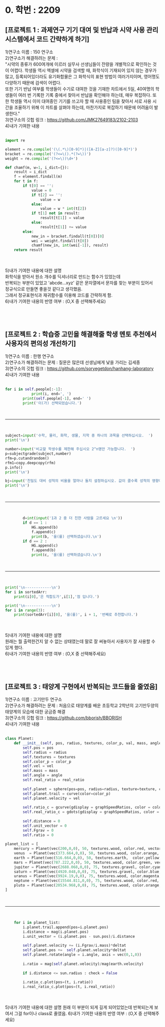 # 0. 학번 : 2209<br>

## [프로젝트 1 : 과제연구 기기 대여 및 반납과 시약 사용 관리 시스템에서 코드 간략하게 하기]<br>
1)연구소 이름 : 150 연구소<br>
2)연구소가 해결하려는 문제 :<br>
"시약의 종류가 600여개에 이르러 실무사 선생님들이 잔량을 개별적으로 확인하는 것이 어렵다. 학생들 역시 엑셀에 시약을 검색할 때, 화학식이 기재되어 있지 않는 경우가 많고, 등록되어있더라도 유기화합물은 그 화학식의 표현 방법이 여러가지이며, 영어명도 다양하기 때문에 검색이 어렵다.<br>
  또한 기기 반납 여부를 학생들이 수기로 대여한 것을 기재한 차트에서 5일, 40여명의 학생들이 여러 번 기록한 기록 중에서 찾아서 반납을 확인해야 하는데, 매우 복잡하다. 또한 학생들 역시 이미 대여중인 기기를 쓰고자 할 때 사용중인 팀을 찾아서 서로 사용  시간을 조율하기 위해 이 차트를 살펴야 하는데, 마찬가지로 복잡하기 때문에 어려움이 발생한다."<br>
3)연구소의 깃헙 링크 : https://github.com/JMK27649183/2102-2103<br>
4)내가 기여한 내용<br>
<br>

```python
import re

element = re.compile('(\(.*\)[0-9]*)|([A-Z][a-z]?)([0-9]*)')
bracket = re.compile('(?<=\().*(?=\))')
weight = re.compile('(?<=\))\d+')

def chamf(m, w=1, i_dict={}):
    result = i_dict
    f = element.findall(m)
    for t in f:
        if t[0] == '':
            value = 0
            if t[2] == '':
                value = w
            else:
                value = w * int(t[2])
            if t[1] not in result:
                result[t[1]] = value
            else:
                result[t[1]] += value
        else:
            new_in = bracket.findall(t[0])[0]
            wei = weight.findall(t[0])
            chamf(new_in, int(wei[-1]), result)
    return result
```

<br>
<br>
5)내가 기여한 내용에 대한 설명<br>
화학식을 받아서 원소 개수를 딕셔너리로 만드는 함수가 있었는데<br>
반복되는 부분이 있었고 'abcde...xyz' 같은 문자열에서 문자를 찾는 부분이 있어서<br>
정규식으로 만들면 좋을것 같다고 생각했음.<br>
그래서 정규표현식과 재귀함수를 이용해 코드를 간략하게 함.<br>
6)내가 기여한 내용의 반영 여부 : (O,X 중 선택해주세요)<br>
<br>
<br>
<br>

## [프로젝트 2 : 학습중 고민을 해결해줄 학생 멘토 추천에서 사용자의 편의성 개선하기]<br>
1)연구소 이름 : 한행 연구소<br>
2)연구소가 해결하려는 문제 : 질문은 많은데 선생님에게 낯을 가리는 김세종<br>
3)연구소의 깃헙 링크 : https://github.com/soryegetdon/hanhang-laboratory<br>
4)내가 기여한 내용<br>
<br>

```python
for i in self.people[:-1]:
            print(i, end=', ')
        print(self.people[-1], end=' ')
        print('이(가) 선택되었습니다.')
```

<br>

--------------------------

<br>

```python
subject=input('수학, 물리, 화학, 생물, 지학 중 하나의 과목을 선택하십시오.  ')
print('\n')

number=input('비교할 학생수를 제한해 주십시오 2^n명만 가능합니다.  ')
p=subjectgrade(subject,number)
rfm=p.cutandrandom()
rfm1=copy.deepcopy(rfm)
p.info()
print('\n')

bj=input('친밀도 대비 성적의 비율을 얼마나 둘지 설정하십시오. 값이 클수록 성적의 영향이 커집니다.  ')
print('\n')
```

<br>

----------------------------

<br>

```python
        d=int(input('1과 2 중 더 친한 사람을 고르세요 \n'))
        if d == 1 :
            HG.append(b)
            f.append(c)
            print(b, '을(를) 선택하셨습니다.\n')
        if d == 2 :
            HG.append(c)
            f.append(b)
            print(c, '을(를) 선택하셨습니다.\n')
```

<br>

------------------------------

<br>

```python
print('\n------------\n')
for i in sortedArr:
    print(i[0],'은 적합도가',i[1],'점 입니다.')

print('\n------------\n')
for i in range(3):
    print(sortedArr[i][0], '을(를)', i + 1, '번째로 추천합니다.')
```

<br>
<br>
5)내가 기여한 내용에 대한 설명<br>
원래는 뭘 출력한건지 알 수 없는 상태였는데 말로 잘 써놓아서 사용자가 잘 사용할 수 있게 했다.<br>
6)내가 기여한 내용의 반영 여부 : (O,X 중 선택해주세요)<br>
<br>
<br>
<br>

## [프로젝트 3 : 태양계 구현에서 반복되는 코드들을 줄였음]<br>
1)연구소 이름 : 고기만두 연구소<br>
2)연구소가 해결하려는 문제 : 처음으로 태양계를 배운 초등학교 2학년의 고기만두양의 태양계의 모습에 대한 궁금증 해결<br>
3)연구소의 깃헙 링크 : https://github.com/bborish/BBORISH<br>
4)내가 기여한 내용<br>
<br>

```python
class Planet:
    def __init__(self, pos, radius, textures, color_p, val, mass, angle, real_ratio):
        self.pos = pos
        self.radius = radius
        self.textures = textures
        self.color_p = color_p
        self.vel = vel
        self.mass = mass
        self.angle = angle
        self.real_ratio = real_ratio
        
        self.planet = sphere(pos=pos, radius=radius, texture=texture, color=color_p)
        self.planet.trail = curve(color=color_p)
        self.planet.velocity = vel
        
        self.ratio_c = gcurve(gdisplay = graphSpeedRatios, color = color_p)
        self.real_ratio_c = gdots(gdisplay = graphSpeedRatios, color = color_p)
        
        self.distance = 0
        self.unit_vector = 0
        self.Fgrav = 0
        self.ratio = 0
        
planet_list = [
    mercury = Planet(vec(200,0,0), 50, textures.wood, color.red, vector(0,0,295), 3.29*10**3, radians(10), 1.600),
    venus  = Planet(vec(373.664,0,0), 50, textures.wood, color.orange, vector(0,0,225), 4.87*10**4, radians(20), 1.177),
    earth = Planet(vec(516.664,0,0), 50, textures.earth,  color.yellow, vector(0,0,195), 6.0*10**4, radians(30), 1.000),
    mars = Planet(vec(787.222,0,0), 50, textures.wood, color.green, vector(0,0,155), 6.39*10**3, radians(15), 0.805),
    jupiter = Planet(vec(2688.068,0,0), 75, textures.gravel, color.cyan, vector(0,0,70), 1.90*10**7, radians(15), 0.437),
    saturn = Planet(vec(4920.048,0,0), 75, textures.gravel, color.blue, vector(0,0,50), 5.68*10**6, radians(15), 0.324),
    uranus = Planet(vec(9924.19,0,0), 75, textures.wood, color.magenta, vector(0,0,30), 8.68*10**5, radians(15), 0.228),
    neptune = Planet(vec(15544.811,0,0), 75, textures.wood, color.red, vector(0,0,23), 1.02*10**6, radians(15), 0.182),
    pluto = Planet(vec(20534.968,0,0), 75, textures.wood, color.orange, vector(0,0,0.1), 1.31*10**2, radians(15), 0.158)
]
```
<br>

--------------------------------

<br>

```python
    for i in planet_list:
        i.planet.trail.append(pos=i.planet.pos)
        i.distance = mag(i.planet.pos)
        i.unit_vector = (i.planet.pos - sun.pos)/i.distance
        
        self.planet.velocity += (i.Fgrav/i.mass)*deltat
        self.planet.pos +=  self.planet.velocity*deltat
        self.planet.rotate(angle = i.angle, axis = vec(0,1,0))
        
        i.ratio = mag(self.planet.velocity)/mag(earth.velocity)
        
        if i.distance <= sun.radius : check = False
        
        i.ratio_c.plot(pos=(t, i.ratio))
        i.real_ratio_c.plot(pos=(t, i.real_ratio))
 ```
 <br>
 <br>
5)내가 기여한 내용에 대한 설명
원래 이 부분이 되게 길게 되어있었는데 반복되는게 보여서 그걸 for이나 class로 줄였음.
6)내가 기여한 내용의 반영 여부 : (O,X 중 선택해주세요)
